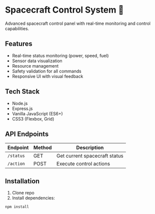# Spacecraft Control System 🚀

Advanced spacecraft control panel with real-time monitoring and control capabilities.

## Features

- Real-time status monitoring (power, speed, fuel)
- Sensor data visualization
- Resource management
- Safety validation for all commands
- Responsive UI with visual feedback

## Tech Stack

- Node.js
- Express.js
- Vanilla JavaScript (ES6+)
- CSS3 (Flexbox, Grid)

## API Endpoints

| Endpoint | Method | Description |
|----------|--------|-------------|
| `/status` | GET | Get current spacecraft status |
| `/action` | POST | Execute control actions |

## Installation

1. Clone repo
2. Install dependencies:
```bash
npm install